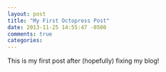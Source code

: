 ```yaml
---
layout: post
title: "My First Octopress Post"
date: 2013-11-25 14:55:47 -0500
comments: true
categories: 
---
```


This is my first post after (hopefully) fixing my blog!